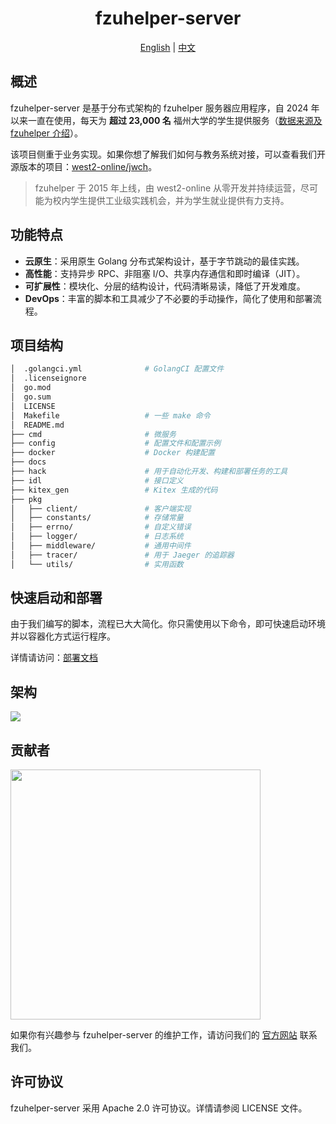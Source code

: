 <div align="center">
  <h1 style="display: inline-block; vertical-align: middle;">fzuhelper-server</h1>
</div>

<div align="center">
  <a href="/README.md">English</a> | <a href="#overview">中文</a>
</div>

## <a id="overview"></a>概述

fzuhelper-server 是基于分布式架构的 fzuhelper 服务器应用程序，自 2024 年以来一直在使用，每天为 **超过 23,000 名** 福州大学的学生提供服务（[数据来源及 fzuhelper 介绍](https://west2-online.feishu.cn/wiki/RG3UwWGqPig8lHk0mYsccKWRnrd)）。

该项目侧重于业务实现。如果你想了解我们如何与教务系统对接，可以查看我们开源版本的项目：[west2-online/jwch](https://github.com/west2-online/jwch)。

> fzuhelper 于 2015 年上线，由 west2-online 从零开发并持续运营，尽可能为校内学生提供工业级实践机会，并为学生就业提供有力支持。

## 功能特点

- **云原生**：采用原生 Golang 分布式架构设计，基于字节跳动的最佳实践。
- **高性能**：支持异步 RPC、非阻塞 I/O、共享内存通信和即时编译（JIT）。
- **可扩展性**：模块化、分层的结构设计，代码清晰易读，降低了开发难度。
- **DevOps**：丰富的脚本和工具减少了不必要的手动操作，简化了使用和部署流程。

## 项目结构

```bash
│  .golangci.yml              # GolangCI 配置文件
│  .licenseignore             
│  go.mod                     
│  go.sum                     
│  LICENSE                    
│  Makefile                   # 一些 make 命令
│  README.md                  
├── cmd                       # 微服务
├── config                    # 配置文件和配置示例
├── docker                    # Docker 构建配置
├── docs
├── hack                      # 用于自动化开发、构建和部署任务的工具
├── idl                       # 接口定义
├── kitex_gen                 # Kitex 生成的代码
├── pkg                      
│   ├── client/               # 客户端实现
│   ├── constants/            # 存储常量
│   ├── errno/                # 自定义错误
│   ├── logger/               # 日志系统
│   ├── middleware/           # 通用中间件
│   ├── tracer/               # 用于 Jaeger 的追踪器
│   └── utils/                # 实用函数
```

## 快速启动和部署

由于我们编写的脚本，流程已大大简化。你只需使用以下命令，即可快速启动环境并以容器化方式运行程序。

详情请访问：[部署文档](docs/deploy.md)

## 架构

<img src="/docs/img/architecture.svg">

## 贡献者

<img src="/docs/img/logo(en).svg" width="400">

如果你有兴趣参与 fzuhelper-server 的维护工作，请访问我们的 [官方网站](https://site.west2.online) 联系我们。

## 许可协议
fzuhelper-server 采用 Apache 2.0 许可协议。详情请参阅 LICENSE 文件。
